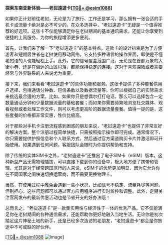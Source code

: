 **探索东南亚新体验——老挝遠遊卡[[TG💪+ @esim1088](https://t.me/s/esim1088)]**

如果你正计划前往老挝，无论是为了旅行、工作还是学习，那么拥有一张合适的手机卡或流量卡绝对是必不可少的。在众多选择中，“老挝遠遊卡”无疑是一个值得推荐的好选项。这张卡不仅能够满足你在老挝期间的基本通讯需求，还能让你享受到便捷的上网服务，为你的旅程增添更多便利。

首先，让我们来了解一下“老挝遠遊卡”的基本特点。这款卡的设计初衷是为了方便游客和短期居住者在老挝使用移动网络。它支持多种语言的操作界面，即使是不懂老挝语的人也能轻松上手。此外，它的信号覆盖范围广泛，无论是在首都万象的大街小巷，还是在偏远的山区村落，都能保持稳定的连接。这对于喜欢探险或者需要经常与外界联系的人来说尤为重要。

接下来，我们来看看“老挝遠遊卡”的具体功能和服务。这张卡提供了多种套餐供用户选择，包括通话分钟数、短信条数以及数据流量等。你可以根据自己的实际需求来挑选最合适的方案。比如，如果你只是想偶尔打打电话，那么可以选择包含一定数量通话分钟和少量数据流量的基础套餐；而如果你需要频繁地浏览社交媒体、观看视频或者处理工作文件，则可以考虑更高阶的数据流量套餐。值得一提的是，这些套餐的价格都非常实惠，性价比极高。

对于那些对手机卡注册流程感到困惑的朋友来说，“老挝遠遊卡”也提供了非常友好的解决方案。整个注册过程简单快捷，只需按照指示操作即可完成。通常情况下，你只需要提供护照信息和个人联系方式，然后通过官方渠道购买卡片并激活即可开始使用。如果遇到任何问题，客服团队会随时为你提供帮助和支持。

除了传统的实体SIM卡之外，“老挝遠遊卡”还推出了电子SIM卡（eSIM）版本。这种新型产品无需物理插拔，可以直接下载到你的设备中，极大地方便了携带和管理。尤其是对于经常跨国旅行的人来说，eSIM卡的优势更加明显，因为它允许你在不同国家之间快速切换运营商，而不需要更换物理卡。

当然，在使用过程中难免会遇到一些小状况，比如信号不稳定、流量耗尽等问题。但别担心，这些问题都可以通过官方应用程序进行实时监控和调整。此外，定期关注官网发布的最新优惠活动也是节省开支的好办法哦！

总而言之，“老挝遠遊卡”是一款集实用性与经济性于一体的优秀产品。它不仅能满足你在老挝期间的各种通信需求，还能帮助你更好地融入当地生活。无论你是初次踏足这片神秘土地的新手，还是已经多次造访的老朋友，“老挝遠遊卡”都会是你旅途中不可或缺的好伙伴。

[[TG💪+ @esim1088](https://t.me/s/esim1088) ![Image](https://i.postimg.cc/4NQfJmqS/Snipaste-2025-05-13-00-14-12.png)]
